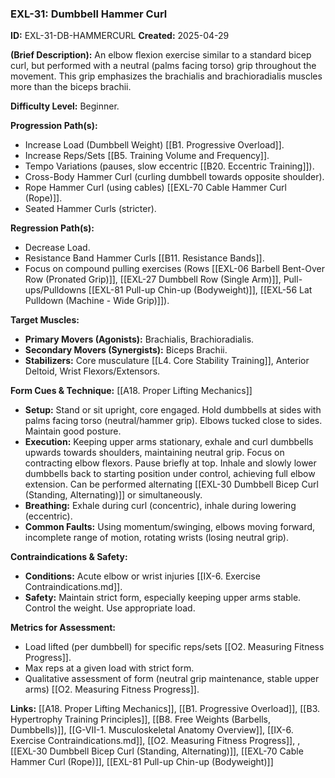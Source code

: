 ### **EXL-31: Dumbbell Hammer Curl**

**ID:** EXL-31-DB-HAMMERCURL **Created:** 2025-04-29

**(Brief Description):** An elbow flexion exercise similar to a standard bicep curl, but performed with a neutral (palms facing torso) grip throughout the movement. This grip emphasizes the brachialis and brachioradialis muscles more than the biceps brachii.

**Difficulty Level:** Beginner.

**Progression Path(s):**

- Increase Load (Dumbbell Weight) [[B1. Progressive Overload]].
- Increase Reps/Sets [[B5. Training Volume and Frequency]].
- Tempo Variations (pauses, slow eccentric [[B20. Eccentric Training]]).
- Cross-Body Hammer Curl (curling dumbbell towards opposite shoulder).
- Rope Hammer Curl (using cables) [[EXL-70 Cable Hammer Curl (Rope)]].
- Seated Hammer Curls (stricter).

**Regression Path(s):**

- Decrease Load.
- Resistance Band Hammer Curls [[B11. Resistance Bands]].
- Focus on compound pulling exercises (Rows [[EXL-06 Barbell Bent-Over Row (Pronated Grip)]], [[EXL-27 Dumbbell Row (Single Arm)]], Pull-ups/Pulldowns [[EXL-81 Pull-up  Chin-up (Bodyweight)]], [[EXL-56 Lat Pulldown (Machine - Wide Grip)]]).

**Target Muscles:**

- **Primary Movers (Agonists):** Brachialis, Brachioradialis.
- **Secondary Movers (Synergists):** Biceps Brachii.
- **Stabilizers:** Core musculature [[L4. Core Stability Training]], Anterior Deltoid, Wrist Flexors/Extensors.

**Form Cues & Technique:** [[A18. Proper Lifting Mechanics]]

- **Setup:** Stand or sit upright, core engaged. Hold dumbbells at sides with palms facing torso (neutral/hammer grip). Elbows tucked close to sides. Maintain good posture.
- **Execution:** Keeping upper arms stationary, exhale and curl dumbbells upwards towards shoulders, maintaining neutral grip. Focus on contracting elbow flexors. Pause briefly at top. Inhale and slowly lower dumbbells back to starting position under control, achieving full elbow extension. Can be performed alternating [[EXL-30 Dumbbell Bicep Curl (Standing, Alternating)]] or simultaneously.
- **Breathing:** Exhale during curl (concentric), inhale during lowering (eccentric).
- **Common Faults:** Using momentum/swinging, elbows moving forward, incomplete range of motion, rotating wrists (losing neutral grip).

**Contraindications & Safety:**

- **Conditions:** Acute elbow or wrist injuries [[IX-6. Exercise Contraindications.md]].
- **Safety:** Maintain strict form, especially keeping upper arms stable. Control the weight. Use appropriate load.

**Metrics for Assessment:**

- Load lifted (per dumbbell) for specific reps/sets [[O2. Measuring Fitness Progress]].
- Max reps at a given load with strict form.
- Qualitative assessment of form (neutral grip maintenance, stable upper arms) [[O2. Measuring Fitness Progress]].

**Links:** [[A18. Proper Lifting Mechanics]], [[B1. Progressive Overload]], [[B3. Hypertrophy Training Principles]], [[B8. Free Weights (Barbells, Dumbbells)]], [[G-VII-1. Musculoskeletal Anatomy Overview]], [[IX-6. Exercise Contraindications.md]], [[O2. Measuring Fitness Progress]], , [[EXL-30 Dumbbell Bicep Curl (Standing, Alternating)]], [[EXL-70 Cable Hammer Curl (Rope)]], [[EXL-81 Pull-up  Chin-up (Bodyweight)]]